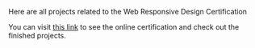 Here are all projects related to the Web Responsive Design Certification

You can visit [this link](https://www.freecodecamp.org/certification/GastonCastro/responsive-web-design) to see the online certification and check out the finished projects.
